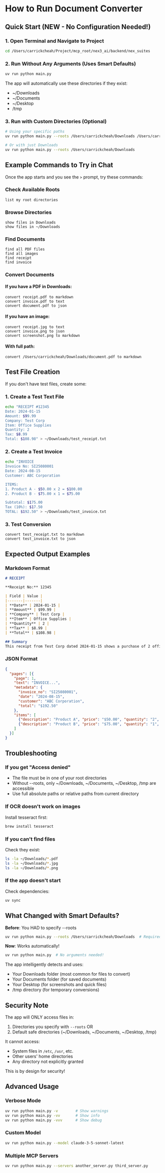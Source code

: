 # How to Run Document Converter

## Quick Start (NEW - No Configuration Needed!)

### 1. Open Terminal and Navigate to Project
```bash
cd /Users/carrickcheah/Project/mcp_root/nex3_ai/backend/nex_suites
```

### 2. Run Without Any Arguments (Uses Smart Defaults)
```bash
uv run python main.py
```

The app will automatically use these directories if they exist:
- ~/Downloads
- ~/Documents
- ~/Desktop
- /tmp

### 3. Run with Custom Directories (Optional)
```bash
# Using your specific paths
uv run python main.py --roots /Users/carrickcheah/Downloads /Users/carrickcheah/Documents /tmp

# Or with just Downloads
uv run python main.py --roots /Users/carrickcheah/Downloads
```

## Example Commands to Try in Chat

Once the app starts and you see the `>` prompt, try these commands:

### Check Available Roots
```
list my root directories
```

### Browse Directories
```
show files in Downloads
show files in ~/Downloads
```

### Find Documents
```
find all PDF files
find all images
find receipt
find invoice
```

### Convert Documents

#### If you have a PDF in Downloads:
```
convert receipt.pdf to markdown
convert invoice.pdf to text
convert document.pdf to json
```

#### If you have an image:
```
convert receipt.jpg to text
convert invoice.png to json
convert screenshot.png to markdown
```

#### With full path:
```
convert /Users/carrickcheah/Downloads/document.pdf to markdown
```

## Test File Creation

If you don't have test files, create some:

### 1. Create a Test Text File
```bash
echo "RECEIPT #12345
Date: 2024-01-15
Amount: $99.99
Company: Test Corp
Item: Office Supplies
Quantity: 2
Tax: $8.99
Total: $108.98" > ~/Downloads/test_receipt.txt
```

### 2. Create a Test Invoice
```bash
echo "INVOICE
Invoice No: SI25080001
Date: 2024-08-15
Customer: ABC Corporation

ITEMS:
1. Product A - $50.00 x 2 = $100.00
2. Product B - $75.00 x 1 = $75.00

Subtotal: $175.00
Tax (10%): $17.50
TOTAL: $192.50" > ~/Downloads/test_invoice.txt
```

### 3. Test Conversion
```
convert test_receipt.txt to markdown
convert test_invoice.txt to json
```

## Expected Output Examples

### Markdown Format
```markdown
# RECEIPT

**Receipt No:** 12345

| Field | Value |
|-------|-------|
| **Date** | 2024-01-15 |
| **Amount** | $99.99 |
| **Company** | Test Corp |
| **Item** | Office Supplies |
| **Quantity** | 2 |
| **Tax** | $8.99 |
| **Total** | $108.98 |

## Summary
This receipt from Test Corp dated 2024-01-15 shows a purchase of 2 office supplies items for $99.99 plus $8.99 tax, totaling $108.98.
```

### JSON Format
```json
{
  "pages": [{
    "page": 1,
    "text": "INVOICE...",
    "metadata": {
      "invoice_no": "SI25080001",
      "date": "2024-08-15",
      "customer": "ABC Corporation",
      "total": "$192.50"
    },
    "items": [
      {"description": "Product A", "price": "$50.00", "quantity": "2", "amount": "$100.00"},
      {"description": "Product B", "price": "$75.00", "quantity": "1", "amount": "$75.00"}
    ]
  }]
}
```

## Troubleshooting

### If you get "Access denied"
- The file must be in one of your root directories
- Without --roots, only ~/Downloads, ~/Documents, ~/Desktop, /tmp are accessible
- Use full absolute paths or relative paths from current directory

### If OCR doesn't work on images
Install tesseract first:
```bash
brew install tesseract
```

### If you can't find files
Check they exist:
```bash
ls -la ~/Downloads/*.pdf
ls -la ~/Downloads/*.jpg
ls -la ~/Downloads/*.png
```

### If the app doesn't start
Check dependencies:
```bash
uv sync
```

## What Changed with Smart Defaults?

**Before**: You HAD to specify --roots
```bash
uv run python main.py --roots /Users/carrickcheah/Downloads  # Required
```

**Now**: Works automatically!
```bash
uv run python main.py  # No arguments needed!
```

The app intelligently detects and uses:
- Your Downloads folder (most common for files to convert)
- Your Documents folder (for saved documents)
- Your Desktop (for screenshots and quick files)
- /tmp directory (for temporary conversions)

## Security Note

The app will ONLY access files in:
1. Directories you specify with `--roots` OR
2. Default safe directories (~/Downloads, ~/Documents, ~/Desktop, /tmp)

It cannot access:
- System files in `/etc`, `/usr`, etc.
- Other users' home directories
- Any directory not explicitly granted

This is by design for security!

## Advanced Usage

### Verbose Mode
```bash
uv run python main.py -v        # Show warnings
uv run python main.py -vv       # Show info
uv run python main.py -vvv      # Show debug
```

### Custom Model
```bash
uv run python main.py --model claude-3-5-sonnet-latest
```

### Multiple MCP Servers
```bash
uv run python main.py --servers another_server.py third_server.py
```